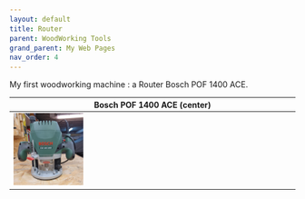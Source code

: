 ```yaml
---
layout: default
title: Router
parent: WoodWorking Tools
grand_parent: My Web Pages
nav_order: 4
---
```


My first woodworking machine : a Router Bosch POF 1400 ACE. 


| Bosch POF 1400 ACE (center)                                                     |
|---------------------------------------------------------------------------------|
| <img alt="image" height="25%" src="/media/Bosch_POF_1400_ACE.jpg" width="25%"/> | 